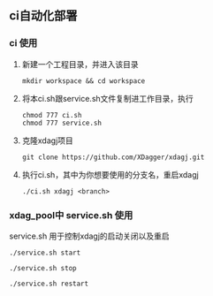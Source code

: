 ## ci自动化部署

### ci 使用

1. 新建一个工程目录，并进入该目录

   ```shell
   mkdir workspace && cd workspace
   ```

2. 将本ci.sh跟service.sh文件复制进工作目录，执行

   ```shell
   chmod 777 ci.sh
   chmod 777 service.sh
   ```

3. 克隆xdagj项目

   ```shell
   git clone https://github.com/XDagger/xdagj.git
   ```

4. 执行ci.sh，其中<branch>为你想要使用的分支名，重启xdagj

   ```shell
   ./ci.sh xdagj <branch>
   ```



### xdag_pool中 service.sh 使用
   
service.sh 用于控制xdagj的启动关闭以及重启

```shell
./service.sh start 

./service.sh stop

./service.sh restart
```

